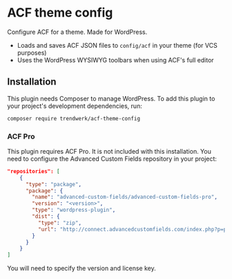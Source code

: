# ACF theme config
Configure ACF for a theme. Made for WordPress.

- Loads and saves ACF JSON files to `config/acf` in your theme (for VCS purposes)
- Uses the WordPress WYSIWYG toolbars when using ACF's full editor

## Installation
This plugin needs Composer to manage WordPress. To add this plugin to your project's development dependencies, run:
```sh
composer require trendwerk/acf-theme-config
```

### ACF Pro
This plugin requires ACF Pro. It is not included with this installation. You need to configure the Advanced Custom Fields repository in your project:

```json
"repositories": [
	{
	  "type": "package",
	  "package": {
	    "name": "advanced-custom-fields/advanced-custom-fields-pro",
	    "version": "<version>",
	    "type": "wordpress-plugin",
	    "dist": {
	      "type": "zip",
	      "url": "http://connect.advancedcustomfields.com/index.php?p=pro&a=download&k=<license-key>"
	    }
	  }
	}
]
```

You will need to specify the version and license key.
